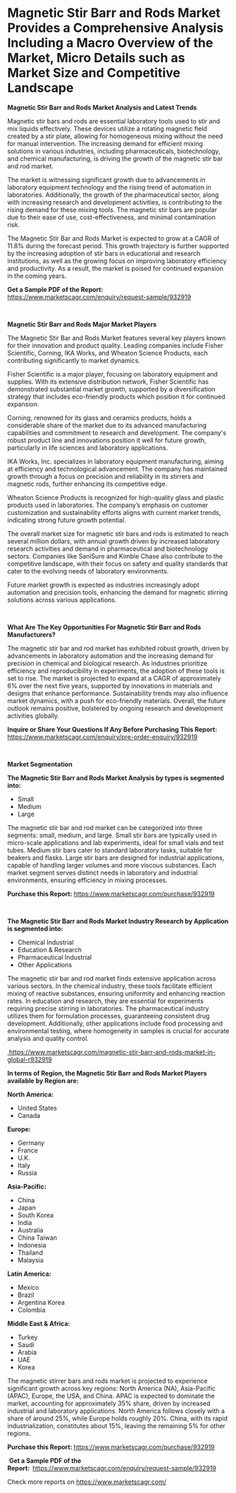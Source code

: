 <p><h1>Magnetic Stir Barr and Rods Market Provides a Comprehensive Analysis Including a Macro Overview of the Market, Micro Details such as Market Size and Competitive Landscape</h1></p><p><strong>Magnetic Stir Barr and Rods Market Analysis and Latest Trends</strong></p>
<p><p>Magnetic stir bars and rods are essential laboratory tools used to stir and mix liquids effectively. These devices utilize a rotating magnetic field created by a stir plate, allowing for homogeneous mixing without the need for manual intervention. The increasing demand for efficient mixing solutions in various industries, including pharmaceuticals, biotechnology, and chemical manufacturing, is driving the growth of the magnetic stir bar and rod market. </p><p>The market is witnessing significant growth due to advancements in laboratory equipment technology and the rising trend of automation in laboratories. Additionally, the growth of the pharmaceutical sector, along with increasing research and development activities, is contributing to the rising demand for these mixing tools. The magnetic stir bars are popular due to their ease of use, cost-effectiveness, and minimal contamination risk.</p><p>The Magnetic Stir Bar and Rods Market is expected to grow at a CAGR of 11.8% during the forecast period. This growth trajectory is further supported by the increasing adoption of stir bars in educational and research institutions, as well as the growing focus on improving laboratory efficiency and productivity. As a result, the market is poised for continued expansion in the coming years.</p></p>
<p><strong>Get a Sample PDF of the Report:&nbsp;</strong> <a href="https://www.marketscagr.com/enquiry/request-sample/932919?utm_campaign=2924&utm_medium=2&utm_source=Github&utm_content=ia&utm_term=21032025&utm_id=magnetic-stir-barr-and-rods">https://www.marketscagr.com/enquiry/request-sample/932919</a></p>
<p>&nbsp;</p>
<p><strong>Magnetic Stir Barr and Rods Major Market Players</strong></p>
<p><p>The Magnetic Stir Bar and Rods Market features several key players known for their innovation and product quality. Leading companies include Fisher Scientific, Corning, IKA Works, and Wheaton Science Products, each contributing significantly to market dynamics.</p><p>Fisher Scientific is a major player, focusing on laboratory equipment and supplies. With its extensive distribution network, Fisher Scientific has demonstrated substantial market growth, supported by a diversification strategy that includes eco-friendly products which position it for continued expansion.</p><p>Corning, renowned for its glass and ceramics products, holds a considerable share of the market due to its advanced manufacturing capabilities and commitment to research and development. The company's robust product line and innovations position it well for future growth, particularly in life sciences and laboratory applications.</p><p>IKA Works, Inc. specializes in laboratory equipment manufacturing, aiming at efficiency and technological advancement. The company has maintained growth through a focus on precision and reliability in its stirrers and magnetic rods, further enhancing its competitive edge.</p><p>Wheaton Science Products is recognized for high-quality glass and plastic products used in laboratories. The company’s emphasis on customer customization and sustainability efforts aligns with current market trends, indicating strong future growth potential.</p><p>The overall market size for magnetic stir bars and rods is estimated to reach several million dollars, with annual growth driven by increased laboratory research activities and demand in pharmaceutical and biotechnology sectors. Companies like SaniSure and Kimble Chase also contribute to the competitive landscape, with their focus on safety and quality standards that cater to the evolving needs of laboratory environments.</p><p>Future market growth is expected as industries increasingly adopt automation and precision tools, enhancing the demand for magnetic stirring solutions across various applications.</p></p>
<p>&nbsp;</p>
<p><strong>What Are The Key Opportunities For Magnetic Stir Barr and Rods Manufacturers?</strong></p>
<p><p>The magnetic stir bar and rod market has exhibited robust growth, driven by advancements in laboratory automation and the increasing demand for precision in chemical and biological research. As industries prioritize efficiency and reproducibility in experiments, the adoption of these tools is set to rise. The market is projected to expand at a CAGR of approximately 6% over the next five years, supported by innovations in materials and designs that enhance performance. Sustainability trends may also influence market dynamics, with a push for eco-friendly materials. Overall, the future outlook remains positive, bolstered by ongoing research and development activities globally.</p></p>
<p><strong>Inquire or Share Your Questions If Any Before Purchasing This Report:</strong> <a href="https://www.marketscagr.com/enquiry/pre-order-enquiry/932919?utm_campaign=2924&utm_medium=2&utm_source=Github&utm_content=ia&utm_term=21032025&utm_id=magnetic-stir-barr-and-rods">https://www.marketscagr.com/enquiry/pre-order-enquiry/932919</a></p>
<p>&nbsp;</p>
<p><strong>Market Segmentation</strong></p>
<p><strong>The Magnetic Stir Barr and Rods Market Analysis by types is segmented into:</strong></p>
<p><ul><li>Small</li><li>Medium</li><li>Large</li></ul></p>
<p><p>The magnetic stir bar and rod market can be categorized into three segments: small, medium, and large. Small stir bars are typically used in micro-scale applications and lab experiments, ideal for small vials and test tubes. Medium stir bars cater to standard laboratory tasks, suitable for beakers and flasks. Large stir bars are designed for industrial applications, capable of handling larger volumes and more viscous substances. Each market segment serves distinct needs in laboratory and industrial environments, ensuring efficiency in mixing processes.</p></p>
<p><strong>Purchase this Report:&nbsp;</strong><a href="https://www.marketscagr.com/purchase/932919?utm_campaign=2924&utm_medium=2&utm_source=Github&utm_content=ia&utm_term=21032025&utm_id=magnetic-stir-barr-and-rods">https://www.marketscagr.com/purchase/932919</a></p>
<p>&nbsp;</p>
<p><strong>The Magnetic Stir Barr and Rods Market Industry Research by Application is segmented into:</strong></p>
<p><ul><li>Chemical Industrial</li><li>Education & Research</li><li>Pharmaceutical Industrial</li><li>Other Applications</li></ul></p>
<p><p>The magnetic stir bar and rod market finds extensive application across various sectors. In the chemical industry, these tools facilitate efficient mixing of reactive substances, ensuring uniformity and enhancing reaction rates. In education and research, they are essential for experiments requiring precise stirring in laboratories. The pharmaceutical industry utilizes them for formulation processes, guaranteeing consistent drug development. Additionally, other applications include food processing and environmental testing, where homogeneity in samples is crucial for accurate analysis and quality control.</p></p>
<p><a href="https://www.marketscagr.com/magnetic-stir-barr-and-rods-market-in-global-r932919?utm_campaign=2924&utm_medium=2&utm_source=Github&utm_content=ia&utm_term=21032025&utm_id=magnetic-stir-barr-and-rods">&nbsp;https://www.marketscagr.com/magnetic-stir-barr-and-rods-market-in-global-r932919</a></p>
<p><strong>In terms of Region, the Magnetic Stir Barr and Rods Market Players available by Region are:</strong></p>
<p>
    <p> <strong> North America: </strong>
        <ul>
            <li>United States</li>
            <li>Canada</li>
        </ul>
        </p> 
    <p> <strong> Europe: </strong>
        <ul>
            <li>Germany</li>
            <li>France</li>
            <li>U.K.</li>
            <li>Italy</li>
            <li>Russia</li>
        </ul>
        </p> 
    <p> <strong> Asia-Pacific: </strong>
        <ul>
            <li>China</li>
            <li>Japan</li>
            <li>South Korea</li>
            <li>India</li>
            <li>Australia</li>
            <li>China Taiwan</li>
            <li>Indonesia</li>
            <li>Thailand</li>
            <li>Malaysia</li>
        </ul>
        </p> 
    <p> <strong> Latin America: </strong>
        <ul>
            <li>Mexico</li>
            <li>Brazil</li>
            <li>Argentina Korea</li>
            <li>Colombia</li>
        </ul>
        </p> 
    <p> <strong> Middle East & Africa: </strong>
        <ul>
            <li>Turkey</li>
            <li>Saudi</li>
            <li>Arabia</li>
            <li>UAE</li>
            <li>Korea</li>
        </ul>
    </p>
    </p>
<p><p>The magnetic stirrer bars and rods market is projected to experience significant growth across key regions: North America (NA), Asia-Pacific (APAC), Europe, the USA, and China. APAC is expected to dominate the market, accounting for approximately 35% share, driven by increased industrial and laboratory applications. North America follows closely with a share of around 25%, while Europe holds roughly 20%. China, with its rapid industrialization, constitutes about 15%, leaving the remaining 5% for other regions.</p></p>
<p><strong>Purchase this Report: </strong><a href="https://www.marketscagr.com/purchase/932919?utm_campaign=2924&utm_medium=2&utm_source=Github&utm_content=ia&utm_term=21032025&utm_id=magnetic-stir-barr-and-rods">https://www.marketscagr.com/purchase/932919</a></p>
<p>&nbsp;<strong>Get a Sample PDF of the Report:&nbsp;&nbsp;</strong><a href="https://www.marketscagr.com/enquiry/request-sample/932919?utm_campaign=2924&utm_medium=2&utm_source=Github&utm_content=ia&utm_term=21032025&utm_id=magnetic-stir-barr-and-rods">https://www.marketscagr.com/enquiry/request-sample/932919</a></p>
<p><strong></strong></p>
<p>Check more reports on <a href="https://www.marketscagr.com/?utm_campaign=2924&utm_medium=2&utm_source=Github&utm_content=ia&utm_term=21032025&utm_id=magnetic-stir-barr-and-rods">https://www.marketscagr.com/</a></p>